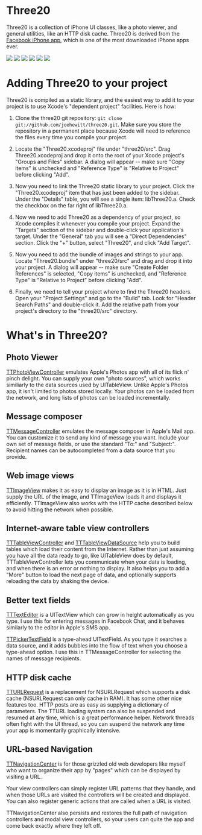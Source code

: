 Three20
=======

Three20 is a collection of iPhone UI classes, like a photo viewer, and general utilities, like an HTTP disk cache.  Three20 is derived from the [Facebook iPhone app][], which is one of the most downloaded iPhone apps ever.  

[![](http://farm4.static.flickr.com/3447/3378092101_40a62a04b2_m.jpg)](http://farm4.static.flickr.com/3447/3378092101_b064d8e339_o.jpg)
[![](http://farm4.static.flickr.com/3432/3378117315_846547cfba_m.jpg)](http://farm4.static.flickr.com/3432/3378117315_3bf905bdb6_o.jpg) 
[![](http://farm4.static.flickr.com/3462/3378171111_ec1208541d_m.jpg)](http://farm4.static.flickr.com/3462/3378171111_666173111d_o.jpg)
[![](http://farm4.static.flickr.com/3646/3378998444_d0534d337f_m.jpg)](http://farm4.static.flickr.com/3646/3378998444_8d3b1eeef8_o.jpg)
[![](http://farm4.static.flickr.com/3552/3378940896_7b23cca98e_m.jpg)](http://farm4.static.flickr.com/3552/3378940896_8ccb5ea1c8_o.jpg)
[![](http://farm4.static.flickr.com/3592/3378941824_2fab2317c7_m.jpg)](http://farm4.static.flickr.com/3592/3378941824_6b7928e391_o.jpg)

Adding Three20 to your project
==============================

Three20 is compiled as a static library, and the easiest way to add it to your project is to use Xcode's "dependent project" facilities.  Here is how:

1. Clone the three20 git repository: `git clone git://github.com/joehewitt/three20.git`.  Make sure 
   you store the repository in a permanent place because Xcode will need to reference the files
   every time you compile your project.

2. Locate the "Three20.xcodeproj" file under "three20/src".  Drag Three20.xcodeproj and drop it onto
   the root of your Xcode project's "Groups and Files"  sidebar.  A dialog will appear -- make sure 
   "Copy items" is unchecked and "Reference Type" is "Relative to Project" before clicking "Add".

3. Now you need to link the Three20 static library to your project.  Click the "Three20.xcodeproj" 
   item that has just been added to the sidebar.  Under the "Details" table, you will see a single
   item: libThree20.a.  Check the checkbox on the far right of libThree20.a.

4. Now we need to add Three20 as a dependency of your project, so Xcode compiles it whenever
   you compile your project.  Expand the "Targets" section of the sidebar and double-click your
   application's target.  Under the "General" tab you will see a "Direct Dependencies" section. 
   Click the "+" button, select "Three20", and click "Add Target".

5. Now you need to add the bundle of images and strings to your app.  Locate "Three20.bundle" under
   "three20/src" and drag and drop it into your project.  A dialog will appear -- make sure 
   "Create Folder References" is selected,  "Copy items" is unchecked, and "Reference Type" is 
   "Relative to Project" before clicking "Add".

6. Finally, we need to tell your project where to find the Three20 headers.  Open your
   "Project Settings" and go to the "Build" tab. Look for "Header Search Paths" and double-click
   it.  Add the relative path from your project's directory to the "three20/src" directory.
  
What's in Three20?
==================
                  
Photo Viewer
------------

[TTPhotoViewController][] emulates Apple's Photos app with all of its flick n' pinch delight.  You can supply your own "photo sources", which works similiarly to the data sources used by UITableView.  Unlike Apple's Photos app, it isn't limited to photos stored locally.  Your photos can be loaded from the network, and long lists of photos can be loaded incrementally.

Message composer
----------------

[TTMessageController][] emulates the message composer in Apple's Mail app.  You can customize it to send any kind of message you want. Include your own set of message fields, or use the standard "To:" and "Subject:".  Recipient names can be autocompleted from a data source that you provide.

Web image views
-----------------------

[TTImageView][] makes it as easy to display an image as it is in HTML.  Just supply the URL of the image, and TTImageView loads it and displays it efficiently.  TTImageView also works with the HTTP cache described below to avoid hitting the network when possible.

Internet-aware table view controllers
---------------------------------------

[TTTableViewController][] and [TTTableViewDataSource][] help you to build tables which load their content from the Internet.  Rather than just assuming you have all the data ready to go, like UITableView does by default, TTTableViewController lets you communicate when your data is loading, and when there is an error or nothing to display.  It also helps you to add a "More" button to load the next page of data, and optionally supports reloading the data by shaking the device.

Better text fields
------------------

[TTTextEditor][] is a UITextView which can grow in height automatically as you type.  I use this for entering messages in Facebook Chat, and it behaves similarly to the editor in Apple's SMS app.

[TTPickerTextField][] is a type-ahead UITextField.  As you type it searches a data source, and it adds bubbles into the flow of text when you choose a type-ahead option.  I use this in TTMessageController for selecting the names of message recipients.

HTTP disk cache
--------------

[TTURLRequest][] is a replacement for NSURLRequest which supports a disk cache (NSURLRequest can only cache in RAM).  It has some other nice features too.  HTTP posts are as easy as supplying a dictionary of parameters.  The TTURL loading system can also be suspended and resumed at any time, which is a great performance helper.  Network threads often fight with the UI thread, so you can suspend the network any time your app is momentarily graphically intensive.

URL-based Navigation
--------------------

[TTNavigationCenter][] is for those grizzled old web developers like myself who want to organize their app by "pages" which can be displayed by visiting a URL.

Your view controllers can simply register URL patterns that they handle, and when those URLs are visited the controllers will be created and displayed.  You can also register generic actions that are called when a URL is visited.

TTNavigationCenter also persists and restores the full path of navigation controllers and modal view controllers, so your users can quite the app and come back exactly where they left off.

[Facebook iPhone app]: http://phobos.apple.com/WebObjects/MZStore.woa/wa/viewSoftware?id=284882215&mt=8
[TTPhotoViewController]: http://github.com/joehewitt/three20/blob/master/src/Three20/TTPhotoViewController.h
[TTMessageController]: http://github.com/joehewitt/three20/blob/master/src/Three20/TTMessageController.h
[TTImageView]: http://github.com/joehewitt/three20/blob/master/src/Three20/TTImageView.h
[TTTableViewController]: http://github.com/joehewitt/three20/blob/master/src/Three20/TTTableViewController.h
[TTTableViewDataSource]: http://github.com/joehewitt/three20/blob/master/src/Three20/TTTableViewDataSource.h
[TTURLRequest]: http://github.com/joehewitt/three20/blob/master/src/Three20/TTURLRequest.h
[TTTextEditor]: http://github.com/joehewitt/three20/blob/master/src/Three20/TTTextEditor.h
[TTPickerTextField]: http://github.com/joehewitt/three20/blob/master/src/Three20/TTPickerTextField.h
[TTNavigationCenter]: http://github.com/joehewitt/three20/blob/master/src/Three20/TTNavigationCenter.h
